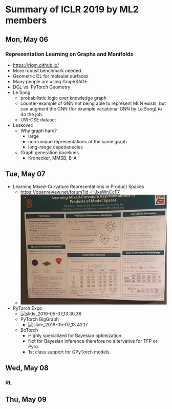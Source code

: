 # Summary of ICLR 2019 by ML2 members

## Mon, May 06
### Representation Learning on Graphs and Manifolds
* https://rlgm.github.io/
* More robust benchmark needed.
* Geometric DL for moleular surfaces
* Many people are using GraphSAGE.
* DGL vs. PyTorch Geometry
* Le Song
  * probabilistic logic over knowledge graph
  * counter-example of GNN not being able to represent MLN exists, but can augment the GNN (for example variational GNN by Le Song) to do the job.
  * UW-CSE dataset
* Leskovec
  * Why graph hard?
    * large
    * non-unique representations of the same graph
    * long-range depedenecies
  * Graph generation baselines
    * Kronecker, MMSB, B-A

## Tue, May 07
* Learning Mixed-Curvature Representations in Product Spaces
  * https://openreview.net/forum?id=HJxeWnCcF7
  * ![poster](photos/20190507_125520.jpg)
* PyTorch Expo
  * ![slide_2019-05-07_13.30.36](photos/2019-05-07%2013.30.36.jpg)
  * PyTorch BigGraph
    * ![slide_2019-05-07_13.42.17](photos/2019-05-07%2013.42.17.jpg)
  * BoTorch
    * Highly specialized for Bayesian optimization.
    * Not for Bayesian inference therefore no altervative for TFP or Pyro.
    * 1st class support for GPyTorch models.

## Wed, May 08
### RL

## Thu, May 09
